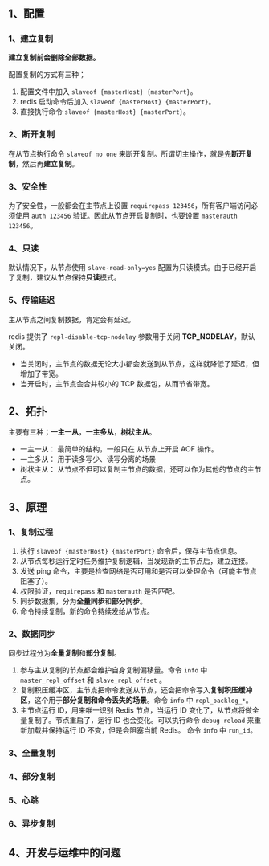 # 


## 1、配置

### 1、建立复制

**建立复制前会删除全部数据。**

配置复制的方式有三种；
1. 配置文件中加入 `slaveof {masterHost} {masterPort}`。
2. redis 启动命令后加入 `slaveof {masterHost} {masterPort}`。
3. 直接执行命令 `slaveof {masterHost} {masterPort}`。

### 2、断开复制

在从节点执行命令 `slaveof no one` 来断开复制。所谓切主操作，就是先**断开复制**，然后再**建立复制**。

### 3、安全性

为了安全性，一般都会在主节点上设置 `requirepass 123456`，所有客户端访问必须使用 `auth 123456` 验证。因此从节点开启复制时，也要设置 `masterauth 123456`。

### 4、只读

默认情况下，从节点使用 `slave-read-only=yes` 配置为只读模式。由于已经开启了复制，建议从节点保持**只读**模式。

### 5、传输延迟

主从节点之间复制数据，肯定会有延迟。

redis 提供了 `repl-disable-tcp-nodelay` 参数用于关闭 **TCP_NODELAY**，默认关闭。
- 当关闭时，主节点的数据无论大小都会发送到从节点，这样就降低了延迟，但增加了带宽。
- 当开启时，主节点会合并较小的 TCP 数据包，从而节省带宽。

## 2、拓扑

主要有三种；**一主一从**，**一主多从**，**树状主从**。

- 一主一从： 最简单的结构，一般只在 从节点上开启 AOF 操作。
- 一主多从： 用于读多写少、读写分离的场景
- 树状主从： 从节点不但可以复制主节点的数据，还可以作为其他的节点的主节点。 

## 3、原理

### 1、复制过程

1. 执行 `slaveof {masterHost} {masterPort}` 命令后，保存主节点信息。
2. 从节点每秒运行定时任务维护复制逻辑，当发现新的主节点后，建立连接。
3. 发送 ping 命令，主要是检查网络是否可用和是否可以处理命令（可能主节点阻塞了）。
4. 权限验证，`requirepass` 和 `masterauth` 是否匹配。
5. 同步数据集，分为**全量同步**和**部分同步**。
6. 命令持续复制，新的命令持续发给从节点。

### 2、数据同步

同步过程分为**全量复制**和**部分复制**。

1. 参与主从复制的节点都会维护自身复制偏移量。命令 `info` 中 `master_repl_offset` 和 `slave_repl_offset` 。
2. 复制积压缓冲区，主节点把命令发送从节点，还会把命令写入**复制积压缓冲区**，这个用于**部分复制和命令丢失的场景**。命令 `info` 中 `repl_backlog_*`。
3. 主节点运行 ID，用来唯一识别 Redis 节点，当运行 ID 变化了，从节点将做全量复制了。节点重启了，运行 ID 也会变化。可以执行命令 `debug reload` 来重新加载并保持运行 ID 不变，但是会阻塞当前 Redis。 命令 `info` 中 `run_id`。



### 3、全量复制
### 4、部分复制
### 5、心跳
### 6、异步复制




## 4、开发与运维中的问题


